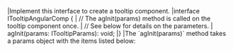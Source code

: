 <framework-specific-section frameworks="angular">
|Implement this interface to create a tooltip component.
</framework-specific-section>

<framework-specific-section frameworks="angular">
<snippet transform={false} language="ts">
|interface ITooltipAngularComp {
|    // The agInit(params) method is called on the tooltip component once.
|    // See below for details on the parameters.
|    agInit(params: ITooltipParams): void;
|}
</snippet>
</framework-specific-section>

<framework-specific-section frameworks="angular">
|The `agInit(params)` method takes a params object with the items listed below:
</framework-specific-section>
